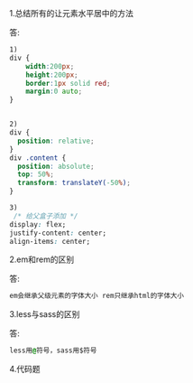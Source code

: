 1.总结所有的让元素水平居中的方法

答:

```css
1)
div {
    width:200px;
    height:200px;
    border:1px solid red;
    margin:0 auto;
}


2)
div {
  position: relative;
}
div .content {
  position: absolute;
  top: 50%;
  transform: translateY(-50%);
}

3)
 /* 给父盒子添加 */
display: flex;
justify-content: center;
align-items: center;


```

2.em和rem的区别

答:

```css
em会继承父级元素的字体大小 rem只继承html的字体大小
```

3.less与sass的区别

答:

```css
less用@符号，sass用$符号
```

4.代码题
